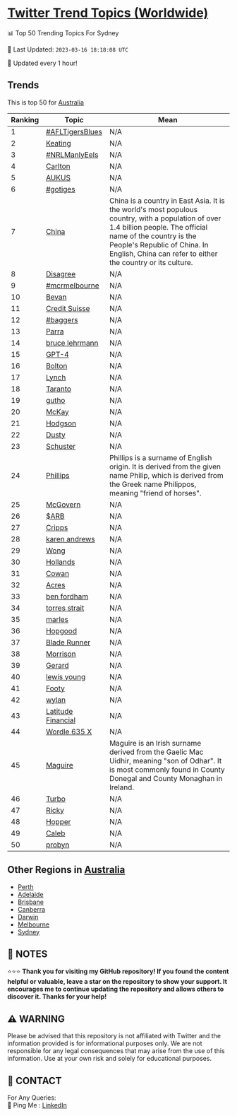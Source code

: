 [Twitter Trend Topics (Worldwide)](https://github.com/ErcinDedeoglu/Twitter-Trend-Topics)
==========


📊 Top 50 Trending Topics For Sydney

📆 Last Updated: `2023-03-16 18:18:08 UTC`

🔧 Updated every 1 hour!


## Trends

This is top 50 for [Australia](</Australia>)

| Ranking | Topic | Mean |
| ------- | ------------ | ------------ |
| 1 | [#AFLTigersBlues](http://twitter.com/search?q=%23AFLTigersBlues) | N/A |
| 2 | [Keating](http://twitter.com/search?q=Keating) | N/A |
| 3 | [#NRLManlyEels](http://twitter.com/search?q=%23NRLManlyEels) | N/A |
| 4 | [Carlton](http://twitter.com/search?q=Carlton) | N/A |
| 5 | [AUKUS](http://twitter.com/search?q=AUKUS) | N/A |
| 6 | [#gotiges](http://twitter.com/search?q=%23gotiges) | N/A |
| 7 | [China](http://twitter.com/search?q=China) | China is a country in East Asia. It is the world's most populous country, with a population of over 1.4 billion people. The official name of the country is the People's Republic of China. In English, China can refer to either the country or its culture. |
| 8 | [Disagree](http://twitter.com/search?q=Disagree) | N/A |
| 9 | [#mcrmelbourne](http://twitter.com/search?q=%23mcrmelbourne) | N/A |
| 10 | [Bevan](http://twitter.com/search?q=Bevan) | N/A |
| 11 | [Credit Suisse](http://twitter.com/search?q=Credit+Suisse) | N/A |
| 12 | [#baggers](http://twitter.com/search?q=%23baggers) | N/A |
| 13 | [Parra](http://twitter.com/search?q=Parra) | N/A |
| 14 | [bruce lehrmann](http://twitter.com/search?q=bruce+lehrmann) | N/A |
| 15 | [GPT-4](http://twitter.com/search?q=GPT-4) | N/A |
| 16 | [Bolton](http://twitter.com/search?q=Bolton) | N/A |
| 17 | [Lynch](http://twitter.com/search?q=Lynch) | N/A |
| 18 | [Taranto](http://twitter.com/search?q=Taranto) | N/A |
| 19 | [gutho](http://twitter.com/search?q=gutho) | N/A |
| 20 | [McKay](http://twitter.com/search?q=McKay) | N/A |
| 21 | [Hodgson](http://twitter.com/search?q=Hodgson) | N/A |
| 22 | [Dusty](http://twitter.com/search?q=Dusty) | N/A |
| 23 | [Schuster](http://twitter.com/search?q=Schuster) | N/A |
| 24 | [Phillips](http://twitter.com/search?q=Phillips) | Phillips is a surname of English origin. It is derived from the given name Philip, which is derived from the Greek name Philippos, meaning "friend of horses". |
| 25 | [McGovern](http://twitter.com/search?q=McGovern) | N/A |
| 26 | [$ARB](http://twitter.com/search?q=%24ARB) | N/A |
| 27 | [Cripps](http://twitter.com/search?q=Cripps) | N/A |
| 28 | [karen andrews](http://twitter.com/search?q=karen+andrews) | N/A |
| 29 | [Wong](http://twitter.com/search?q=Wong) | N/A |
| 30 | [Hollands](http://twitter.com/search?q=Hollands) | N/A |
| 31 | [Cowan](http://twitter.com/search?q=Cowan) | N/A |
| 32 | [Acres](http://twitter.com/search?q=Acres) | N/A |
| 33 | [ben fordham](http://twitter.com/search?q=ben+fordham) | N/A |
| 34 | [torres strait](http://twitter.com/search?q=torres+strait) | N/A |
| 35 | [marles](http://twitter.com/search?q=marles) | N/A |
| 36 | [Hopgood](http://twitter.com/search?q=Hopgood) | N/A |
| 37 | [Blade Runner](http://twitter.com/search?q=Blade+Runner) | N/A |
| 38 | [Morrison](http://twitter.com/search?q=Morrison) | N/A |
| 39 | [Gerard](http://twitter.com/search?q=Gerard) | N/A |
| 40 | [lewis young](http://twitter.com/search?q=lewis+young) | N/A |
| 41 | [Footy](http://twitter.com/search?q=Footy) | N/A |
| 42 | [wylan](http://twitter.com/search?q=wylan) | N/A |
| 43 | [Latitude Financial](http://twitter.com/search?q=Latitude+Financial) | N/A |
| 44 | [Wordle 635 X](http://twitter.com/search?q=Wordle+635+X) | N/A |
| 45 | [Maguire](http://twitter.com/search?q=Maguire) | Maguire is an Irish surname derived from the Gaelic Mac Uidhir, meaning "son of Odhar". It is most commonly found in County Donegal and County Monaghan in Ireland. |
| 46 | [Turbo](http://twitter.com/search?q=Turbo) | N/A |
| 47 | [Ricky](http://twitter.com/search?q=Ricky) | N/A |
| 48 | [Hopper](http://twitter.com/search?q=Hopper) | N/A |
| 49 | [Caleb](http://twitter.com/search?q=Caleb) | N/A |
| 50 | [probyn](http://twitter.com/search?q=probyn) | N/A |



## Other Regions in [Australia](</Australia>)

* [Perth](</Australia/Perth.md>)
* [Adelaide](</Australia/Adelaide.md>)
* [Brisbane](</Australia/Brisbane.md>)
* [Canberra](</Australia/Canberra.md>)
* [Darwin](</Australia/Darwin.md>)
* [Melbourne](</Australia/Melbourne.md>)
* [Sydney](</Australia/Sydney.md>)



## 📝 NOTES

⭐⭐⭐ **Thank you for visiting my GitHub repository! If you found the content helpful or valuable, leave a star on the repository to show your support. It encourages me to continue updating the repository and allows others to discover it. Thanks for your help!**


## ⚠️ WARNING

Please be advised that this repository is not affiliated with Twitter and the information provided is for informational purposes only. We are not responsible for any legal consequences that may arise from the use of this information. Use at your own risk and solely for educational purposes.


## 📨 CONTACT

 For Any Queries:  
            🏓 Ping Me : [LinkedIn](https://www.linkedin.com/in/ercindedeoglu/)
